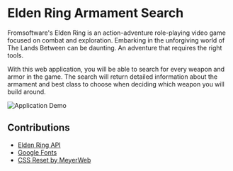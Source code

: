 # Elden Ring Armament Search

Fromsoftware's Elden Ring is an action-adventure role-playing video game focused on combat and exploration. Embarking in the unforgiving world of The Lands Between can be daunting. An adventure that requires the right tools.

With this web application, you will be able to search for every weapon and armor in the game. The search will return detailed information about the armament and best class to choose when deciding which weapon you will build around.

![Application Demo](./img/demo.gif)

## Contributions

- [Elden Ring API](https://docs.eldenring.fanapis.com/)
- [Google Fonts](https://fonts.google.com/)
- [CSS Reset by MeyerWeb](http://meyerweb.com/eric/tools/css/reset/)
